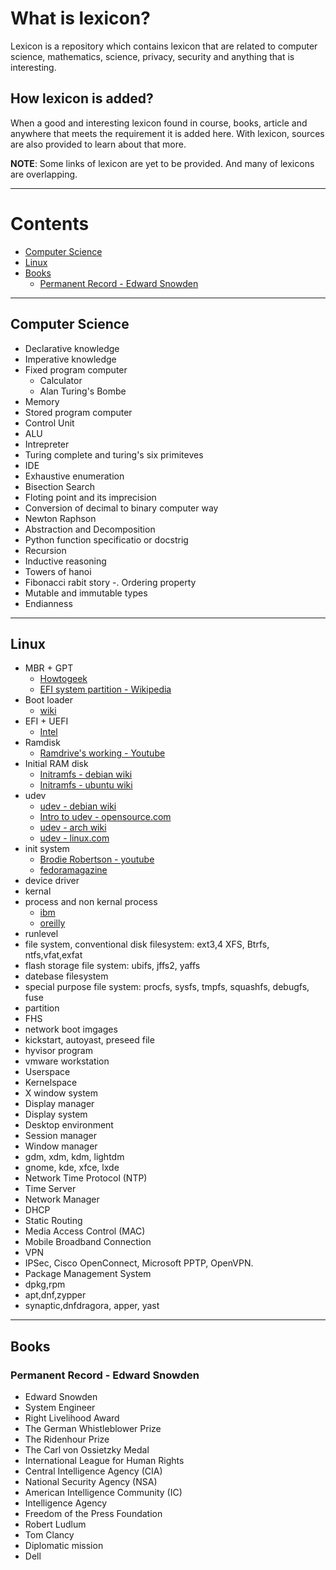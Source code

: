 
# What is lexicon?

Lexicon is a repository which contains lexicon that are related to computer science, mathematics, science, privacy, security and anything that is interesting.  

## How lexicon is added?

When a good and interesting lexicon found in course, books, article and anywhere that meets the requirement it is added here. With lexicon, sources are also provided to learn about that more.

**NOTE**: Some links of lexicon are yet to be provided. And many of lexicons are overlapping.

***

# Contents

- [Computer Science](#computer-science)
- [Linux](#linux)
- [Books](#books)
    - [Permanent Record - Edward Snowden](#permanent-record---edward-snowden)

***

## Computer Science

- Declarative knowledge
- Imperative knowledge
- Fixed program computer
	- Calculator
	- Alan Turing's Bombe
- Memory
- Stored program computer
- Control Unit
- ALU
- Intrepreter
- Turing complete and turing's six primiteves
- IDE
- Exhaustive enumeration
- Bisection Search
- Floting point and its imprecision
- Conversion of decimal to binary computer way
- Newton Raphson
- Abstraction and Decomposition
- Python function specificatio or docstrig
- Recursion
- Inductive reasoning
- Towers of hanoi
- Fibonacci rabit story
-. Ordering property
- Mutable and immutable types
- Endianness

***

## Linux

- MBR + GPT
	- [Howtogeek](https://www.howtogeek.com/193669/whats-the-difference-between-gpt-and-mbr-when-partitioning-a-drive/)
	- [EFI system partition - Wikipedia](https://en.wikipedia.org/wiki/EFI_system_partition#Linux)
- Boot loader
	- [wiki](https://en.wikipedia.org/wiki/Linux_startup_process)
- EFI + UEFI
	- [Intel](https://www.intel.com/content/www/us/en/architecture-and-technology/unified-extensible-firmware-interface/efi-homepage-general-technology.html)
- Ramdisk
	- [Ramdrive's working - Youtube](https://www.youtube.com/watch?v=6pp_krChw_A)
- Initial RAM disk
	- [Initramfs - debian wiki](https://wiki.debian.org/initramfs)
	- [Initramfs - ubuntu wiki](https://wiki.ubuntu.com/Initramfs)
- udev
	- [udev - debian wiki](https://wiki.debian.org/udev) 
	- [Intro to udev - opensource.com](https://opensource.com/article/18/11/udev)
	- [udev - arch wiki](https://wiki.archlinux.org/title/udev) 
	- [udev - linux.com](https://www.linux.com/news/udev-introduction-device-management-modern-linux-system/)
- init system
	- [Brodie Robertson - youtube](https://www.youtube.com/watch?v=lDdVUlXLjx8)
	- [fedoramagazine](https://fedoramagazine.org/what-is-an-init-system/)
- device driver
- kernal
- process and non kernal process
	- [ibm](https://www.ibm.com/docs/en/aix/7.2?topic=processes-introduction-kernel)
	- [oreilly](https://www.oreilly.com/library/view/understanding-the-linux/0596002130/ch01s06.html)
- runlevel
- file system, conventional disk filesystem: ext3,4 XFS, Btrfs, ntfs,vfat,exfat
- flash storage file system: ubifs, jffs2, yaffs
- datebase filesystem
- special purpose file system: procfs, sysfs, tmpfs, squashfs, debugfs, fuse
- partition
- FHS
- network boot imgages
- kickstart, autoyast, preseed file
- hyvisor program
- vmware workstation
- Userspace
- Kernelspace
- X window system
- Display manager
- Display system
- Desktop environment
- Session manager
- Window manager
- gdm, xdm, kdm, lightdm
- gnome, kde, xfce, lxde
- Network Time Protocol (NTP)
- Time Server
- Network Manager
- DHCP
- Static Routing
- Media Access Control (MAC)
- Mobile Broadband Connection
- VPN
- IPSec, Cisco OpenConnect, Microsoft PPTP, OpenVPN.
- Package Management System
- dpkg,rpm
- apt,dnf,zypper
- synaptic,dnfdragora, apper, yast
 

***

## Books

### Permanent Record - Edward Snowden

- Edward Snowden
- System Engineer
- Right Livelihood Award
- The German Whistleblower Prize
- The Ridenhour Prize
- The Carl von Ossietzky Medal
- International League for Human Rights 
- Central Intelligence Agency (CIA)
- National Security Agency (NSA) 
- American Intelligence Community (IC)
- Intelligence Agency
- Freedom of the Press Foundation
- Robert Ludlum
- Tom Clancy
- Diplomatic mission
- Dell
